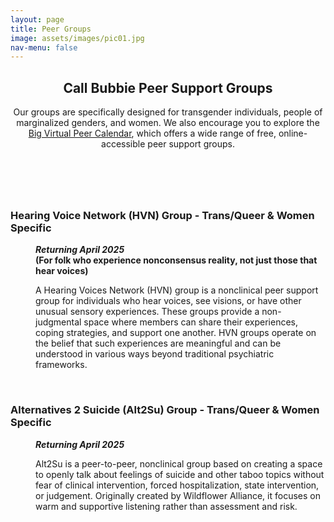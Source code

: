 ```yaml
---
layout: page
title: Peer Groups
image: assets/images/pic01.jpg
nav-menu: false
---
```


<!-- Main -->
<div id="main" class="alt" style="max-width: 800px;margin:auto;">

<!-- One -->
<section id="one">
	<div class="inner">
		<header class="major">
			<h1>Call Bubbie Peer Support Groups</h1>
			<p>Our groups are specifically designed for transgender individuals, people of marginalized genders, and women. We also encourage you to explore the <a href="https://thebigpeercalendar.org/" target="_blank">Big Virtual Peer Calendar</a>, which offers a wide range of free, online-accessible peer support groups.</p>
		</header>



<dl>
	<dt><br /><h3>Hearing Voice Network (HVN) Group - Trans/Queer & Women Specific </h3></dt>
	<dd>
		<p><b><i>Returning April 2025</i><br />
		(For folk who experience nonconsensus reality, not just those that hear voices)</b></p>
		<p>A Hearing Voices Network (HVN) group is a nonclinical peer support group for individuals who hear voices, see visions, or have other unusual sensory experiences. These groups provide a non-judgmental space where members can share their experiences, coping strategies, and support one another. HVN groups operate on the belief that such experiences are meaningful and can be understood in various ways beyond traditional psychiatric frameworks.</p>
	</dd>
</dl>

<dl>
	<dt><br /><h3>Alternatives 2 Suicide (Alt2Su) Group - Trans/Queer & Women Specific</h3></dt>
	<dd>
		<p><b><i>Returning April 2025</i></b></p>
		<p>Alt2Su is a peer-to-peer, nonclinical group based on creating a space to openly talk about feelings of suicide and other taboo topics without fear of clinical intervention, forced hospitalization, state intervention, or judgement. Originally created by Wildflower Alliance, it focuses on warm and supportive listening rather than assessment and risk.</p>
	</dd>
</dl>

</div>
</section>

</div>
